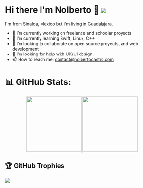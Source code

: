 ### <h1> Hi there <b color="#ffce00">I'm Nolberto 👋</b> [![](https://visitcount.itsvg.in/api?id=NolbertoCastro&label=Profile%20Views&color=0&icon=5&pretty=true)](https://visitcount.itsvg.in) </h1> 

I'm from Sinaloa, Mexico but i'm living in Guadalajara.
<!--
**NolbertoCastro/NolbertoCastro** is a ✨ _special_ ✨ repository because its `README.md` (this file) appears on your GitHub profile.

Here are some ideas to get you started:
-->
- 🔭 I’m currently working on freelance and schoolar proyects
- 🌱 I’m currently learning Swift, Linux, C++
- 👯 I’m looking to collaborate on open source proyects, and web development
- 🤔 I’m looking for help with UX/UI design.
- 📫 How to reach me: contact@nolbertocastro.com

# 📊 GitHub Stats:
<p align="center">
<a href="https://github.com/NolbertoCastro">
  <img height="180em" src="https://github-readme-stats-eight-theta.vercel.app/api?username=NolbertoCastro&show_icons=true&theme=algolia&include_all_commits=true&count_private=true"/>
  <img height="180em" src="https://github-readme-stats-eight-theta.vercel.app/api/top-langs/?username=NolbertoCastro&layout=compact&langs_count=8&theme=algolia"/>
</a>
</p>

## 🏆 GitHub Trophies
![](https://github-profile-trophy.vercel.app/?username=NolbertoCastro&theme=dracula&no-frame=false&no-bg=true&margin-w=4)
